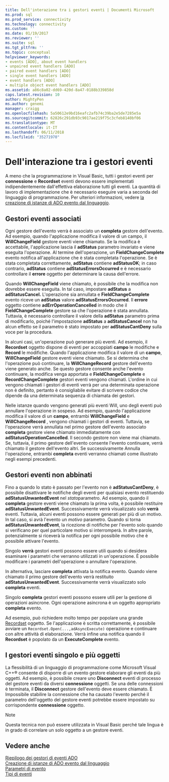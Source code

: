 ```yaml
---
title: Dell'interazione tra i gestori eventi | Documenti Microsoft
ms.prod: sql
ms.prod_service: connectivity
ms.technology: connectivity
ms.custom: ''
ms.date: 01/19/2017
ms.reviewer: ''
ms.suite: sql
ms.tgt_pltfrm: ''
ms.topic: conceptual
helpviewer_keywords:
- events [ADO], about event handlers
- unpaired event handlers [ADO]
- paired event handlers [ADO]
- single event handlers [ADO]
- event handlers [ADO]
- multiple object event handlers [ADO]
ms.assetid: a86c8a02-dd69-420d-8a47-0188b339858d
caps.latest.revision: 10
author: MightyPen
ms.author: genemi
manager: craigg
ms.openlocfilehash: 5a50612e9bd16eafc2afb74c39ba2e5de7285e5a
ms.sourcegitcommit: 62826c291db93c9017ae219f75c3cfeb8140bf06
ms.translationtype: MT
ms.contentlocale: it-IT
ms.lasthandoff: 06/11/2018
ms.locfileid: "35271970"
---
```

# <a name="how-event-handlers-work-together"></a>Dell'interazione tra i gestori eventi
A meno che la programmazione in Visual Basic, tutti i gestori eventi per **connessione** e **Recordset** eventi devono essere implementati indipendentemente dall'effettiva elaborazione tutti gli eventi. La quantità di lavoro di implementazione che è necessario eseguire varia a seconda del linguaggio di programmazione. Per ulteriori informazioni, vedere [la creazione di istanze di ADO evento dal linguaggio](../../../ado/guide/data/ado-event-instantiation-by-language.md).  
  
## <a name="paired-event-handlers"></a>Gestori eventi associati  
 Ogni gestore dell'evento verrà è associato un **completa** gestore dell'evento. Ad esempio, quando l'applicazione modifica il valore di un campo, il **WillChangeField** gestore eventi viene chiamato. Se la modifica è accettabile, l'applicazione lascia il **adStatus** parametro invariato e viene eseguita l'operazione. Al termine dell'operazione, un **FieldChangeComplete** evento notifica all'applicazione che è stata completata l'operazione. Se è stata completata correttamente, **adStatus** contiene **adStatusOK**; in caso contrario, **adStatus** contiene **adStatusErrorsOccurred** e è necessario controllare il **errore** oggetto per determinare la causa dell'errore.  
  
 Quando **WillChangeField** viene chiamato, è possibile che la modifica non dovrebbe essere eseguita. In tal caso, impostare **adStatus** a **adStatusCancel.** L'operazione sia annullata e **FieldChangeComplete** evento riceve un **adStatus** valore **adStatusErrorsOccurred**. Il **errore** oggetto contiene **adErrOperationCancelled** in modo che il **FieldChangeComplete** gestore sa che l'operazione è stata annullata. Tuttavia, è necessario controllare il valore della **adStatus** parametro prima di modificarlo, poiché l'impostazione **adStatus** a **adStatusCancel** non ha alcun effetto se il parametro è stato impostato per **adStatusCantDeny** sulla voce per la procedura.  
  
 In alcuni casi, un'operazione può generare più eventi. Ad esempio, il **Recordset** oggetto dispone di eventi per accoppiati **campo** le modifiche e **Record** le modifiche. Quando l'applicazione modifica il valore di un **campo**, **WillChangeField** gestore eventi viene chiamato. Se si determina che l'operazione può continuare, la **WillChangeRecord** gestore dell'evento viene generato anche. Se questo gestore consente anche l'evento continuare, la modifica venga apportata e **FieldChangeComplete** e **RecordChangeComplete** gestori eventi vengono chiamati. L'ordine in cui vengono chiamati i gestori di eventi verrà per una determinata operazione non è definito, pertanto è consigliabile evitare di scrivere codice che dipende da una determinata sequenza di chiamata dei gestori.  
  
 Nelle istanze quando vengono generati più eventi Will, uno degli eventi può annullare l'operazione in sospeso. Ad esempio, quando l'applicazione modifica il valore di un **campo**, entrambi **WillChangeField** e **WillChangeRecord** , vengono chiamati i gestori di eventi. Tuttavia, se l'operazione verrà annullata nel primo gestore dell'evento associato **completa** gestore viene chiamato immediatamente con **adStatusOperationCancelled**. Il secondo gestore non viene mai chiamato. Se, tuttavia, il primo gestore dell'evento consente l'evento continuare, verrà chiamato il gestore dell'evento altri. Se successivamente Annulla l'operazione, entrambi **completa** eventi verranno chiamati come illustrato negli esempi precedenti.  
  
## <a name="unpaired-event-handlers"></a>Gestori eventi non abbinati  
 Fino a quando lo stato è passato per l'evento non è **adStatusCantDeny**, è possibile disattivare le notifiche degli eventi per qualsiasi evento restituendo **adStatusUnwantedEvent** nel *stato*parametro. Ad esempio, quando il **completa** gestore eventi viene chiamato la prima volta, è possibile restituire **adStatusUnwantedEvent**. Successivamente verrà visualizzato solo **verrà** eventi. Tuttavia, alcuni eventi possono essere generati per più di un motivo. In tal caso, si avrà l'evento un *motivo* parametro. Quando si torna **adStatusUnwantedEvent**, la ricezione di notifiche per l'evento solo quando si verificano per quel particolare motivo si interromperà. In altre parole, potenzialmente si riceverà la notifica per ogni possibile motivo che è possibile attivare l'evento.  
  
 Singolo **verrà** gestori eventi possono essere utili quando si desidera esaminare i parametri che verranno utilizzati in un'operazione. È possibile modificare i parametri dell'operazione o annullare l'operazione.  
  
 In alternativa, lasciare **completa** attivata la notifica evento. Quando viene chiamato il primo gestore dell'evento verrà restituito **adStatusUnwantedEvent**. Successivamente verrà visualizzato solo **completa** eventi.  
  
 Singolo **completa** gestori eventi possono essere utili per la gestione di operazioni asincrone. Ogni operazione asincrona è un oggetto appropriato **completa** evento.  
  
 Ad esempio, può richiedere molto tempo per popolare una grande [Recordset](../../../ado/reference/ado-api/recordset-object-ado.md) oggetto. Se l'applicazione è scritta correttamente, è possibile avviare un `Recordset.Open(...,adAsyncExecute)` operazione e continuare con altre attività di elaborazione. Verrà infine una notifica quando il **Recordset** è popolato da un **ExecuteComplete** evento.  
  
## <a name="single-event-handlers-and-multiple-objects"></a>I gestori eventi singolo e più oggetti  
 La flessibilità di un linguaggio di programmazione come Microsoft Visual C++® consente di disporre di un evento gestore elaborare gli eventi da più oggetti. Ad esempio, è possibile creare uno **Disconnect** eventi di processo del gestore eventi da diversi **connessione** oggetti. Se una delle connessioni è terminata, il **Disconnect** gestore dell'evento deve essere chiamato. È Impossibile stabilire la connessione che ha causato l'evento perché il parametro dell'oggetto del gestore eventi potrebbe essere impostato su corrispondente **connessione** oggetto.  
  
> [!NOTE]
>  Questa tecnica non può essere utilizzata in Visual Basic perché tale lingua è in grado di correlare un solo oggetto a un gestore eventi.  
  
## <a name="see-also"></a>Vedere anche  
 [Riepilogo dei gestori di eventi ADO](../../../ado/guide/data/ado-event-handler-summary.md)   
 [Creazione di istanze di ADO evento dal linguaggio](../../../ado/guide/data/ado-event-instantiation-by-language.md)   
 [Parametri di evento](../../../ado/guide/data/event-parameters.md)   
 [Tipi di eventi](../../../ado/guide/data/types-of-events.md)
